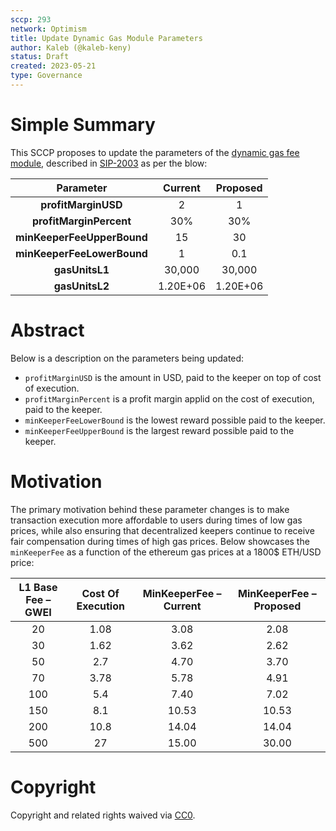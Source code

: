 ```yaml
---
sccp: 293
network: Optimism
title: Update Dynamic Gas Module Parameters
author: Kaleb (@kaleb-keny)
status: Draft
created: 2023-05-21
type: Governance
---
```


# Simple Summary

This SCCP proposes to update the parameters of the [dynamic gas fee module](https://optimistic.etherscan.io/address/0xF4bc5588aAB8CBB412baDd3674094ECF808286f6#readContract), described in [SIP-2003](https://sips.synthetix.io/sips/sip-2013/) as per the blow:

|        **Parameter**       	| **Current** 	| **Proposed** 	|
|:--------------------------:	|:-----------:	|:------------:	|
|     **profitMarginUSD**    	|      2      	|       1      	|
|   **profitMarginPercent**  	|     30%     	|      30%     	|
| **minKeeperFeeUpperBound** 	|      15     	|      30      	|
| **minKeeperFeeLowerBound** 	|      1      	|      0.1     	|
|       **gasUnitsL1**       	|    30,000   	|    30,000    	|
|       **gasUnitsL2**       	|   1.20E+06  	|   1.20E+06   	|
# Abstract

Below is a description on the parameters being updated:
- `profitMarginUSD` is the amount in USD, paid to the keeper on top of cost of execution.
- `profitMarginPercent` is a profit margin applid on the cost of execution, paid to the keeper.
- `minKeeperFeeLowerBound` is the lowest reward possible paid to the keeper.
- `minKeeperFeeUpperBound` is the largest reward possible paid to the keeper.

# Motivation

The primary motivation behind these parameter changes is to make transaction execution more affordable to users during times of low gas prices, while also ensuring that decentralized keepers continue to receive fair compensation during times of high gas prices. Below showcases the `minKeeperFee` as a function of the ethereum gas prices at a 1800$ ETH/USD price:

| **L1 Base Fee – GWEI** 	| **Cost Of Execution** 	| **MinKeeperFee – Current** 	| **MinKeeperFee – Proposed** 	|
|:----------------------:	|:---------------------:	|:--------------------------:	|:---------------------------:	|
|           20           	|          1.08         	|            3.08            	|             2.08            	|
|           30           	|          1.62         	|            3.62            	|             2.62            	|
|           50           	|          2.7          	|            4.70            	|             3.70            	|
|           70           	|          3.78         	|            5.78            	|             4.91            	|
|           100          	|          5.4          	|            7.40            	|             7.02            	|
|           150          	|          8.1          	|            10.53           	|            10.53            	|
|           200          	|          10.8         	|            14.04           	|            14.04            	|
|           500          	|           27          	|            15.00           	|            30.00            	|

# Copyright

Copyright and related rights waived via [CC0](https://creativecommons.org/publicdomain/zero/1.0/).
